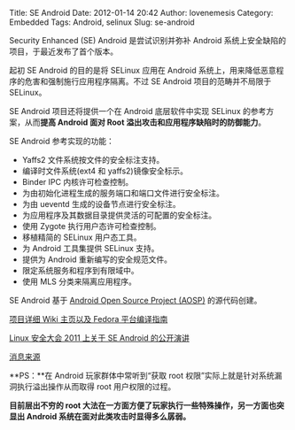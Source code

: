 Title: SE Android
Date: 2012-01-14 20:42
Author: lovenemesis
Category: Embedded
Tags: Android, selinux
Slug: se-android

Security Enhanced (SE) Android 是尝试识别并弥补 Android
系统上安全缺陷的项目，于最近发布了首个版本。

起初 SE Android 的目的是将 SELinux 应用在 Android
系统上，用来降低恶意程序的危害和强制施行应用程序隔离。不过 SE Android
项目的范畴并不局限于 SELinux。

SE Android 项目还将提供一个在 Android 底层软件中实现 SELinux
的参考方案，从而**提高 Android 面对 Root
溢出攻击和应用程序缺陷时的防御能力**。

SE Android 参考实现的功能：

-   Yaffs2 文件系统按文件的安全标注支持。
-   编译时文件系统(ext4 和 yaffs2)镜像安全标示。
-   Binder IPC 内核许可检查控制。
-   为由初始化进程生成的服务端口和端口文件进行安全标注。
-   为由 ueventd 生成的设备节点进行安全标注。
-   为应用程序及其数据目录提供灵活的可配置的安全标注。
-   使用 Zygote 执行用户态许可检查控制。
-   移植精简的 SELinux 用户态工具。
-   为 Android 工具集提供 SELinux 支持。
-   提供为 Android 重新编写的安全规范文件。
-   限定系统服务和程序到有限域中。
-   使用 MLS 分类来隔离应用程序。

SE Android 基于 [Android Open Source Project
(AOSP)](http://source.android.com/) 的源代码创建。

[项目详细 Wiki 主页以及 Fedora
平台编译指南](http://selinuxproject.org/page/SEAndroid)

[Linux 安全大会 2011 上关于 SE Android
的公开演讲](http://selinuxproject.org/~jmorris/lss2011_slides/caseforseandroid.pdf)

[消息来源](https://plus.google.com/u/0/114085224276669186297/posts/hCnfVbG7ma5)

**PS：**在 Android 玩家群体中常听到“获取 root
权限”实际上就是针对系统漏洞执行溢出操作从而取得 root 用户权限的过程。

**目前层出不穷的 root
大法在一方面方便了玩家执行一些特殊操作，另一方面也突显出 Android
系统在面对此类攻击时显得多么孱弱。**
